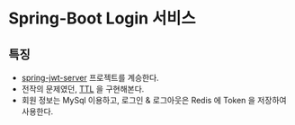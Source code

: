 # Spring-Boot Login 서비스

## 특징
- [spring-jwt-server](https://github.com/6lueparr0t/spring-jwt-server) 프로젝트를 계승한다.
- 전작의 문제였던, [TTL](https://redis.io/commands/expire) 을 구현해본다.
- 회원 정보는 MySql 이용하고, 로그인 & 로그아웃은 Redis 에 Token 을 저장하여 사용한다.